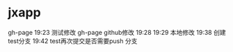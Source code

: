 # jxapp
gh-page 19:23 测试修改
gh-page github修改 19:28
19:29 本地修改
19:38 创建test分支
19:42 test再次提交是否需要push 分支
